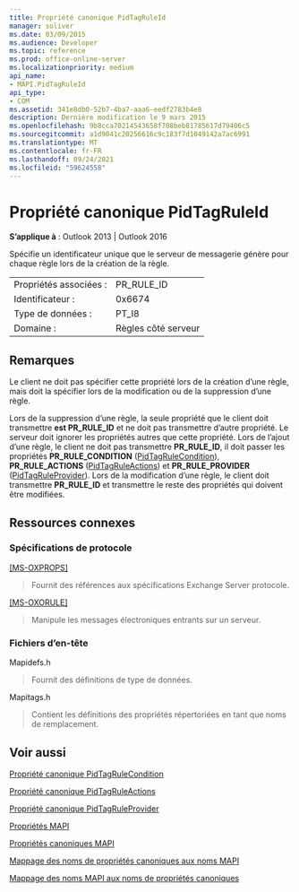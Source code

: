```yaml
---
title: Propriété canonique PidTagRuleId
manager: soliver
ms.date: 03/09/2015
ms.audience: Developer
ms.topic: reference
ms.prod: office-online-server
ms.localizationpriority: medium
api_name:
- MAPI.PidTagRuleId
api_type:
- COM
ms.assetid: 341e8db0-52b7-4ba7-aaa6-eedf2783b4e8
description: Dernière modification le 9 mars 2015
ms.openlocfilehash: 9b8cca70214543658f708beb81785617d79406c5
ms.sourcegitcommit: a1d9041c20256616c9c183f7d1049142a7ac6991
ms.translationtype: MT
ms.contentlocale: fr-FR
ms.lasthandoff: 09/24/2021
ms.locfileid: "59624558"
---
```

# <a name="pidtagruleid-canonical-property"></a>Propriété canonique PidTagRuleId

  
  
**S’applique à** : Outlook 2013 | Outlook 2016 
  
Spécifie un identificateur unique que le serveur de messagerie génère pour chaque règle lors de la création de la règle. 
  
|||
|:-----|:-----|
|Propriétés associées :  <br/> |PR_RULE_ID  <br/> |
|Identificateur :  <br/> |0x6674  <br/> |
|Type de données :  <br/> |PT_I8  <br/> |
|Domaine :  <br/> |Règles côté serveur  <br/> |
   
## <a name="remarks"></a>Remarques

Le client ne doit pas spécifier cette propriété lors de la création d’une règle, mais doit la spécifier lors de la modification ou de la suppression d’une règle.
  
Lors de la suppression d’une règle, la seule propriété que le client doit transmettre **est PR_RULE_ID** et ne doit pas transmettre d’autre propriété. Le serveur doit ignorer les propriétés autres que cette propriété. Lors de l’ajout d’une règle, le client ne doit pas transmettre **PR_RULE_ID**, il doit passer les propriétés **PR_RULE_CONDITION** ([PidTagRuleCondition](pidtagrulecondition-canonical-property.md)), **PR_RULE_ACTIONS** ([PidTagRuleActions](pidtagruleactions-canonical-property.md)) et **PR_RULE_PROVIDER** ([PidTagRuleProvider](pidtagruleprovider-canonical-property.md)). Lors de la modification d’une règle, le client doit transmettre **PR_RULE_ID** et transmettre le reste des propriétés qui doivent être modifiées. 
  
## <a name="related-resources"></a>Ressources connexes

### <a name="protocol-specifications"></a>Spécifications de protocole

[[MS-OXPROPS]](https://msdn.microsoft.com/library/f6ab1613-aefe-447d-a49c-18217230b148%28Office.15%29.aspx)
  
> Fournit des références aux spécifications Exchange Server protocole.
    
[[MS-OXORULE]](https://msdn.microsoft.com/library/70ac9436-501e-43e2-9163-20d2b546b886%28Office.15%29.aspx)
  
> Manipule les messages électroniques entrants sur un serveur.
    
### <a name="header-files"></a>Fichiers d’en-tête

Mapidefs.h
  
> Fournit des définitions de type de données.
    
Mapitags.h
  
> Contient les définitions des propriétés répertoriées en tant que noms de remplacement.
    
## <a name="see-also"></a>Voir aussi



[Propriété canonique PidTagRuleCondition](pidtagrulecondition-canonical-property.md)
  
[Propriété canonique PidTagRuleActions](pidtagruleactions-canonical-property.md)
  
[Propriété canonique PidTagRuleProvider](pidtagruleprovider-canonical-property.md)


[Propriétés MAPI](mapi-properties.md)
  
[Propriétés canoniques MAPI](mapi-canonical-properties.md)
  
[Mappage des noms de propriétés canoniques aux noms MAPI](mapping-canonical-property-names-to-mapi-names.md)
  
[Mappage des noms MAPI aux noms de propriétés canoniques](mapping-mapi-names-to-canonical-property-names.md)

